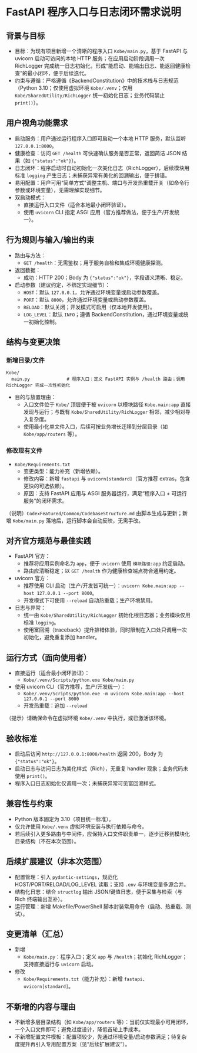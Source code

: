 # FastAPI 程序入口与日志闭环需求说明

## 背景与目标

- 目标：为现有项目新增一个清晰的程序入口 `Kobe/main.py`，基于 FastAPI 与 uvicorn 启动可访问的本地 HTTP 服务；在应用启动阶段调用一次 RichLogger 完成统一日志初始化，形成“能启动、能输出日志、能返回健康检查”的最小闭环，便于后续迭代。
- 约束与遵循：严格遵循《BackendConstitution》中的技术栈与日志规范（Python 3.10；仅使用虚拟环境 `Kobe/.venv`；仅用 `Kobe/SharedUtility/RichLogger` 统一初始化日志；业务代码禁止 `print()`）。

## 用户视角功能需求

- 启动服务：用户通过运行程序入口即可启动一个本地 HTTP 服务，默认监听 `127.0.0.1:8000`。
- 健康检查：访问 `GET /health` 可快速确认服务是否正常，返回简洁 JSON 结果（如 `{"status":"ok"}`）。
- 日志闭环：程序启动时自动初始化一次美化日志（RichLogger），后续模块用标准 `logging` 产生日志；未捕获异常有美化的回溯输出，便于排错。
- 易用配置：用户可用“简单方式”调整主机、端口与开发热重载开关（如命令行参数或环境变量），无需理解实现细节。
- 双启动模式：
  - 直接运行入口文件（适合本地最小闭环验证）。
  - 使用 `uvicorn` CLI 指定 ASGI 应用（官方推荐做法，便于生产/开发统一）。

## 行为规则与输入/输出约束

- 路由与方法：
  - `GET /health`：无需鉴权；用于服务自检和集成环境健康探测。
- 返回数据：
  - 成功：HTTP 200；Body 为 `{"status":"ok"}`，字段语义清晰、稳定。
- 启动参数（建议约定，不绑定实现细节）：
  - `HOST`：默认 `127.0.0.1`，允许通过环境变量或启动参数覆盖。
  - `PORT`：默认 `8000`，允许通过环境变量或启动参数覆盖。
  - `RELOAD`：默认关闭；开发模式可启用（仅本地开发使用）。
  - `LOG_LEVEL`：默认 `INFO`；遵循 BackendConstitution，通过环境变量或统一初始化控制。

## 结构与变更决策

### 新增目录/文件

```text
Kobe/
  main.py              # 程序入口：定义 FastAPI 实例与 /health 路由；调用 RichLogger 完成一次性初始化
```

- 目的与放置理由：
  - 入口文件位于 `Kobe/` 顶层便于被 `uvicorn` 以模块路径 `Kobe.main:app` 直接发现与运行；与既有 `Kobe/SharedUtility/RichLogger` 相邻，减少相对导入复杂度。
  - 使用最小化单文件入口，后续可按业务增长迁移到分层目录（如 `Kobe/app/routers` 等）。

### 修改现有文件

- `Kobe/Requirements.txt`
  - 变更类型：能力补充（新增依赖）。
  - 修改内容：新增 `fastapi` 与 `uvicorn[standard]`（官方推荐 extras，包含更快的可选依赖）。
  - 原因：支持 FastAPI 应用与 ASGI 服务器运行，满足“程序入口 + 可运行服务”的闭环需求。

（说明）`CodexFeatured/Common/CodebaseStructure.md` 由脚本生成与更新；新增 `Kobe/main.py` 落地后，运行脚本会自动反映，无需手改。

## 对齐官方规范与最佳实践

- FastAPI 官方：
  - 推荐将应用实例命名为 `app`，便于 `uvicorn` 使用 `模块路径:app` 约定启动。
  - 路由应清晰稳定；以 `GET /health` 作为健康检查端点符合通用约定。
- uvicorn 官方：
  - 推荐使用 CLI 启动（生产/开发皆可统一）：`uvicorn Kobe.main:app --host 127.0.0.1 --port 8000`。
  - 开发模式下可使用 `--reload` 自动热重载；生产环境禁用。
- 日志与异常：
  - 统一由 `Kobe/SharedUtility/RichLogger` 初始化根日志器；业务模块仅用标准 `logging`。
  - 使用富回溯（traceback）提升排错体验，同时限制在入口处只调用一次初始化，避免重复添加 handler。

## 运行方式（面向使用者）

- 直接运行（适合最小闭环验证）：
  - `Kobe/.venv/Scripts/python.exe Kobe/main.py`
- 使用 uvicorn CLI（官方推荐，生产/开发统一）：
  - `Kobe/.venv/Scripts/python.exe -m uvicorn Kobe.main:app --host 127.0.0.1 --port 8000`
  - 开发热重载：追加 `--reload`

（提示）请确保命令在虚拟环境 `Kobe/.venv` 中执行，或已激活该环境。

## 验收标准

- 启动后访问 `http://127.0.0.1:8000/health` 返回 200，Body 为 `{"status":"ok"}`。
- 启动日志与访问日志为美化样式（Rich），无重复 handler 现象；业务代码未使用 `print()`。
- 程序入口日志初始化仅调用一次；未捕获异常可见富回溯样式。

## 兼容性与约束

- Python 版本固定为 3.10（项目统一标准）。
- 仅允许使用 `Kobe/.venv` 虚拟环境安装与执行依赖与命令。
- 若后续引入更多路由与中间件，应保持入口文件职责单一，逐步迁移到模块化目录结构（不在本次范围）。

## 后续扩展建议（非本次范围）

- 配置管理：引入 `pydantic-settings`，规范化 HOST/PORT/RELOAD/LOG_LEVEL 读取；支持 `.env` 与环境变量多源合并。
- 结构化日志：结合 `structlog` 输出 JSON/键值日志，便于采集与检索（与 Rich 终端输出互补）。
- 运行管理：新增 Makefile/PowerShell 脚本封装常用命令（启动、热重载、测试）。

## 变更清单（汇总）

- 新增
  - `Kobe/main.py`：程序入口；定义 `app` 与 `/health`；初始化 RichLogger；支持直接运行与 `uvicorn` 启动。
- 修改
  - `Kobe/Requirements.txt`（能力补充）：新增 `fastapi`、`uvicorn[standard]`。

## 不新增的内容与理由

- 不新增多层目录结构（如 `Kobe/app/routers` 等）：当前仅实现最小可用闭环，一个入口文件即可；避免过度设计，降低首轮上手成本。
- 不新增配置文件模板：配置项较少，先通过环境变量/启动参数满足；待复杂度提升再引入专用配置方案（见“后续扩展建议”）。

